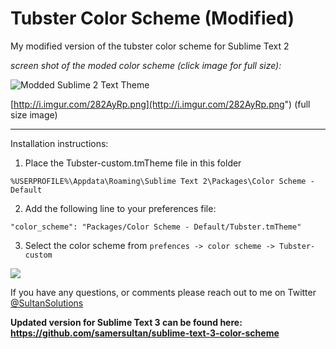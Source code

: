 Tubster Color Scheme (Modified) 
===================

My modified version of the tubster color scheme for Sublime Text 2



*screen shot of the moded color scheme (click image for full size):*



![Modded Sublime 2 Text Theme](http://i.imgur.com/282AyRpl.jpg)

[http://i.imgur.com/282AyRp.png](http://i.imgur.com/282AyRp.png") (full size image)


----------




Installation instructions:

1) Place the Tubster-custom.tmTheme file in this folder

`
%USERPROFILE%\Appdata\Roaming\Sublime Text 2\Packages\Color Scheme - Default
`



2) Add the following line to your preferences file: 


`"color_scheme": "Packages/Color Scheme - Default/Tubster.tmTheme"`


3) Select the color scheme from 
`
prefences -> color scheme -> Tubster-custom `

![](http://i.imgur.com/OxRkqGVl.jpg)



If you have any questions, or comments please reach out to me on Twitter <a href="https://twitter.com/sultansolutions"> @SultanSolutions
  </a>


**Updated version for Sublime Text 3 can be found here: https://github.com/samersultan/sublime-text-3-color-scheme**

